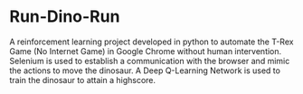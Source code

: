 # Run-Dino-Run

 A reinforcement learning project developed in python to automate the T-Rex Game (No Internet Game) in Google Chrome without human intervention. Selenium is used to establish a communication with the browser and mimic the actions to move the dinosaur. A Deep Q-Learning Network is used to train the dinosaur to attain a highscore.
